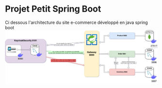 # Projet Petit Spring Boot

Ci dessous l'architecture du site e-commerce développé en java spring boot
![Architecture](./architecture.png)

